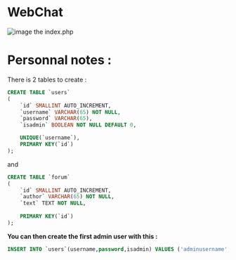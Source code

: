 # WebChat

![image](https://user-images.githubusercontent.com/106782577/179045660-c9d4dea8-d606-4086-8c22-aab2a0abbc97.png)
the index.php

# Personnal notes : 

There is 2 tables to create :
```sql
CREATE TABLE `users`
(
    `id` SMALLINT AUTO_INCREMENT,  
    `username` VARCHAR(65) NOT NULL,  
    `password` VARCHAR(65),
    `isadmin` BOOLEAN NOT NULL DEFAULT 0,  

    UNIQUE(`username`),
    PRIMARY KEY(`id`)
);
```

and

```sql
CREATE TABLE `forum`
(
    `id` SMALLINT AUTO_INCREMENT,
    `author` VARCHAR(65) NOT NULL,
    `text` TEXT NOT NULL,
  
    PRIMARY KEY(`id`)
);
```

**You can then create the first admin user with this :**

```sql
INSERT INTO `users`(username,password,isadmin) VALUES ('adminusername','adminpassword',1);
```
